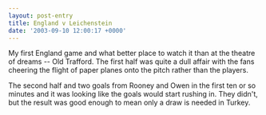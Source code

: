 ```yaml
---
layout: post-entry
title: England v Leichenstein
date: '2003-09-10 12:00:17 +0000'
---
```

My first England game and what better place to watch it than at the theatre of dreams -- Old Trafford. The first half was quite a dull affair with the fans cheering the flight of paper planes onto the pitch rather than the players.

The second half and two goals from Rooney and Owen in the first ten or so minutes and it was looking like the goals would start rushing in. They didn't, but the result was good enough to mean only a draw is needed in Turkey.